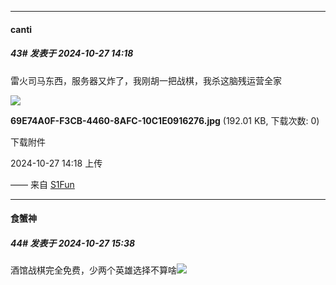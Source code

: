 ﻿
*****

####  canti  
##### 43#       发表于 2024-10-27 14:18

雷火司马东西，服务器又炸了，我刚胡一把战棋，我杀这脑残运营全家

<img src="https://img.saraba1st.com/forum/202410/27/141834pcds2lcwd24aqf63.jpg" referrerpolicy="no-referrer">

<strong>69E74A0F-F3CB-4460-8AFC-10C1E0916276.jpg</strong> (192.01 KB, 下载次数: 0)

下载附件

2024-10-27 14:18 上传

—— 来自 [S1Fun](https://s1fun.koalcat.com)


*****

####  食蟹神  
##### 44#       发表于 2024-10-27 15:38

酒馆战棋完全免费，少两个英雄选择不算啥<img src="https://static.saraba1st.com/image/smiley/face2017/067.png" referrerpolicy="no-referrer">

